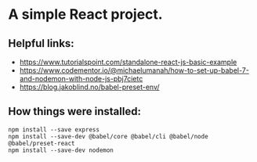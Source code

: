 # A simple React project.

## Helpful links:
- https://www.tutorialspoint.com/standalone-react-js-basic-example
- https://www.codementor.io/@michaelumanah/how-to-set-up-babel-7-and-nodemon-with-node-js-pbj7cietc
- https://blog.jakoblind.no/babel-preset-env/

## How things were installed:
	npm install --save express
	npm install --save-dev @babel/core @babel/cli @babel/node @babel/preset-react
	npm install --save-dev nodemon